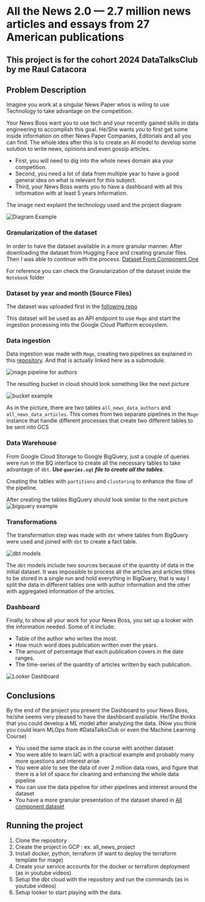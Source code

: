 # All the News 2.0 — 2.7 million news articles and essays from 27 American publications

## This project is for the cohort 2024 DataTalksClub by me Raul Catacora

## Problem Description

Imagine you work at a singular News Paper whos is wiling to use Technology to take advantage on the competition.

Your News Boss want you to use tech and your recently gained skills in data engineering to accomplish this goal. He/She wants you to first get some inside information on other News Paper Companies, Editorials and all you can find. The whole idea after this is to create an AI model to develop some solution to write news, opinions and even gossip articles.

* First, you will need to dig into the whole news domain aka your competition.
* Second, you need a lot of data from multiple year to have a good general idea on what is relevant for this subject.
* Third, your News Boss wants you to have a dashboard with all this information with at least 5 years information.

The image next explaint the technology used and the project diagram

![Diagram Example](/images/project_diagram.png)


### Granularization of the dataset

In order to have the dataset available in a more granular manner. After downloading the dataset from Hugging Face and creating granular files. Then I was able to continue with the process.
[Dataset From Component One](https://components.one/datasets/all-the-news-2-news-articles-dataset)

For reference you can check the Granularization of the dataset inside the `Notebook` folder

### Dataset by year and month (Source Files)

The dataset was uploaded first in the [following repo](https://github.com/Cerpint4xt/All_the_News_2_0_Component_One)

This dataset will be used as an API endpoint to use `Mage` and start the ingestion processing into the Google Cloud Platform ecosystem.  

### Data ingestion

Data ingestion was made with `Mage`, creating two pipelines as explained in this [repository](https://github.com/Cerpint4xt/All-news-2-0-mage-component). And that is actually linked here as a submodule.

![mage pipeline for authors](/images/mage_pipeline.png)

The resulting bucket in cloud should look something like the next picture

![bucket example](/images/Google_cloud_storage_example.png)

As in the picture, there are two tables `all_news_data_authors` and `all_news_data_articles`. This comes from two separate pipelines in the `Mage` instance that handle different processes that create two different tables to be sent into GCS

### Data Warehouse

From Google Cloud Storage to Google BigQuery, just a couple of queries were run in the BQ interface to create all the necessary tables to take advantage of `dbt`. ***Use `queries.sql` file to create all the tables***.

Creating the tables with `partitions` and `clustering` to enhance the flow of the pipeline.

After creating the tables BigQuery should look similar to the next picture
![bigquery example](/images/bigquery_example.png)

### Transformations

The transformation step was made with `dbt` where tables from BigQuery were used and joined with `dbt` to create a fact table.

![dbt models](/images/dbt_diagram.png)

The `dbt` models include two sources because of the quantity of data in the initial dataset. It was impossible to process all the articles and articles titles to be stored in a single run and hold everything in BigQuery, that is way I split the data in different tables one with author information and the other with aggregated information of the articles.

### Dashboard

Finally, to show all your work for your News Boss, you set up a looker with the information needed. Some of it include:

* Table of the author who writes the most.
* How much word does publication written over the years.
* The amount of percentage that each publication covers in the date ranges.
* The time-series of the quantity of articles written by each publication.

![Looker Dashboard](/images/looker_dashboard.png)

## Conclusions
By the end of the project you present the Dashboard to your News Boss, he/she seems very pleased to have the dashboard available. He/She thinks that you could develop a ML model after analyzing the data. (Now you think you could learn MLOps from #DataTalksClub or even the Machine Learning Course)

* You used the same stack as in the course with another dataset
* You were able to learn IaC with a practical example and probably many more questions and interest arise
* You were able to see the data of over 2 million data rows, and figure that there is a lot of space for cleaning and enhancing the whole data pipeline
* You can use the data pipeline for other pipelines and interest around the dataset
* You have a more granular presentation of the dataset shared in [All component dataset](https://components.one/datasets/all-the-news-2-news-articles-dataset)

## Running the project

1. Clone the repository
2. Create the project in GCP : ex. all_news_project
3. Install docker, python, terraform (if want to deploy the terraform template for mage)
4. Create your service accounts for the docker or terraform deployment (as in youtube videos)
5. Setup the dbt cloud with the repository and run the commands (as in youtube videos)
6. Setup looker to start playing with the data.
